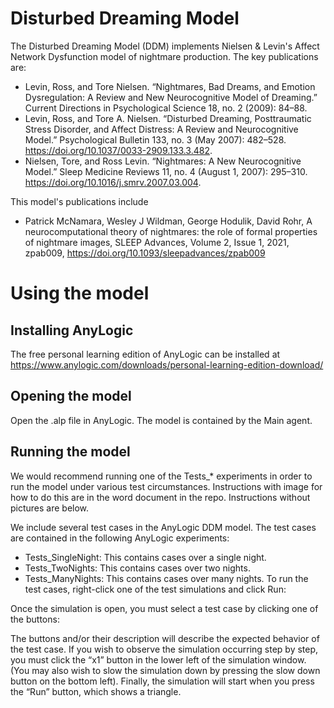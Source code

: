 # Disturbed Dreaming Model
The Disturbed Dreaming Model (DDM) implements Nielsen & Levin's Affect Network Dysfunction model of nightmare production. The key publications are:
* Levin, Ross, and Tore Nielsen. “Nightmares, Bad Dreams, and Emotion Dysregulation: A Review and New Neurocognitive Model of Dreaming.” Current Directions in Psychological Science 18, no. 2 (2009): 84–88.
* Levin, Ross, and Tore A. Nielsen. “Disturbed Dreaming, Posttraumatic Stress Disorder, and Affect Distress: A Review and Neurocognitive Model.” Psychological Bulletin 133, no. 3 (May 2007): 482–528. https://doi.org/10.1037/0033-2909.133.3.482.
* Nielsen, Tore, and Ross Levin. “Nightmares: A New Neurocognitive Model.” Sleep Medicine Reviews 11, no. 4 (August 1, 2007): 295–310. https://doi.org/10.1016/j.smrv.2007.03.004.

This model's publications include
* Patrick McNamara, Wesley J Wildman, George Hodulik, David Rohr, A neurocomputational theory of nightmares: the role of formal properties of nightmare images, SLEEP Advances, Volume 2, Issue 1, 2021, zpab009, https://doi.org/10.1093/sleepadvances/zpab009

# Using the model

## Installing AnyLogic
The free personal learning edition of AnyLogic can be installed at https://www.anylogic.com/downloads/personal-learning-edition-download/

## Opening the model
Open the .alp file in AnyLogic. The model is contained by the Main agent.

## Running the model
We would recommend running one of the Tests_* experiments in order to run the model under various test circumstances.
Instructions with image for how to do this are in the word document in the repo.
Instructions without pictures are below.

We include several test cases in the AnyLogic DDM model. The test cases are contained in the following AnyLogic experiments:
* Tests_SingleNight: This contains cases over a single night.
* Tests_TwoNights: This contains cases over two nights.
* Tests_ManyNights: This contains cases over many nights.
To run the test cases, right-click one of the test simulations and click Run:

Once the simulation is open, you must select a test case by clicking one of the buttons:
 
The buttons and/or their description will describe the expected behavior of the test case.
If you wish to observe the simulation occurring step by step, you must click the “x1” button in the lower left of the simulation window. (You may also wish to slow the simulation down by pressing the slow down button on the bottom left).
Finally, the simulation will start when you press the “Run” button, which shows a triangle.

